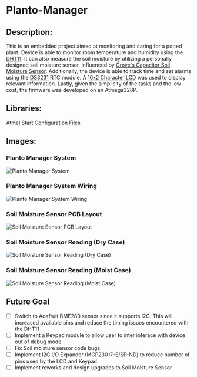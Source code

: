 # Planto-Manager

## Description: 
This is an embedded project aimed at monitoring and caring for a potted plant. Device is able to monitor room temperature and humidity using the [DHT11](https://www.adafruit.com/product/386). It can also measure the soil moisture by utilizing a personally designed soil moisture sensor, influenced by [Grove's Capacitor Soil Moisture Sensor](https://wiki.seeedstudio.com/Grove-Capacitive_Moisture_Sensor-Corrosion-Resistant/). Additionally, the device is able to track time and set alarms using the [DS3231](https://components101.com/modules/ds3231-rtc-module-pinout-circuit-datasheet) RTC module. A [16x2 Character LCD](https://www.sparkfun.com/products/709)  was used to display relevant information. Lastly, given the simplicity of the tasks and the low cost, the firmware was developed on an Atmega328P.

## Libraries:
  [Atmel Start Configuration Files](https://start.atmel.com/#dashboard)

## Images:

### Planto Manager System 
![Planto Manager System](https://raw.githubusercontent.com/pleteaud/Planto-Manager/master/Pictures/Planto%20Manager%20Modules%20Connected.jpg)

### Planto Manager System Wiring
![Planto Manager System Wiring](https://raw.githubusercontent.com/pleteaud/Planto-Manager/master/Pictures/Planto%20Manager%20Schematic.png)

### Soil Moisture Sensor PCB Layout
![Soil Moisture Sensor PCB Layout](https://raw.githubusercontent.com/pleteaud/Planto-Manager/master/Pictures/Soil%20Moisture%20PCB%20Layout.png)

### Soil Moisture Sensor Reading (Dry Case)
![Soil Moisture Sensor Reading (Dry Case)](https://raw.githubusercontent.com/pleteaud/Planto-Manager/master/Pictures/Soil%20Moisture%20Sensor%20Reading%20(Dry%20Case).jpg)

### Soil Moisture Sensor Reading (Moist Case)
![Soil Moisture Sensor Reading (Moist Case)](https://raw.githubusercontent.com/pleteaud/Planto-Manager/master/Pictures/Soil%20Moisture%20Sensor%20Reading%20(Moist%20Case).jpg)

## Future Goal
- [ ] Switch to Adafruit BME280 sensor since it supports I2C. This will increased available pins and reduce the timing issues encountered with the DHT11
- [ ] Implement a Keypad module to allow user to inter inferace with device out of debug mode.
- [ ] Fix Soil moisture sensor code bugs.
- [ ] Implement I2C I/O Expander (MCP23017-E/SP-ND) to reduce number of pins used by the LCD and Keypad
- [ ] Implement reworks and design upgrades to Soil Moisture Sensor
